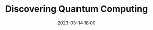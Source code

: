 ---
title: Discovering Quantum Computing
date: 2023-03-14 18:00
# link: https://www.eventbrite.de/e/discovering-artificial-intelligence-tickets-467400205597
image: https://images.unsplash.com/photo-1579548122080-c35fd6820ecb?ixlib=rb-4.0.3&ixid=MnwxMjA3fDB8MHxzZWFyY2h8OXx8YmFubmVyfGVufDB8fDB8fA%3D%3D&auto=format&fit=crop&w=500&q=60

location: JKU Linz
description: Currently in planning. More information will be posted soon. 
---